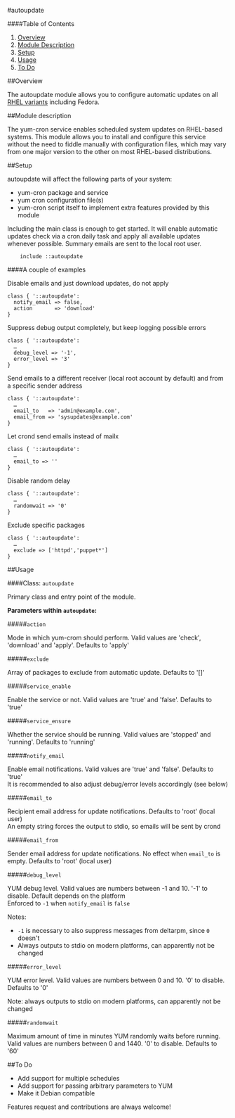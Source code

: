 #autoupdate

####Table of Contents

1. [Overview](#overview)
2. [Module Description](#module-description)
3. [Setup](#setup)
4. [Usage](#usage)
5. [To Do](#to-do)

##Overview

The autoupdate module allows you to configure automatic updates on all [RHEL variants](http://en.wikipedia.org/wiki/List_of_Linux_distributions#RHEL-based) including Fedora.

##Module description

The yum-cron service enables scheduled system updates on RHEL-based systems. This module allows you to install and configure this service without the need to fiddle manually with configuration files, which may vary from one major version to the other on most RHEL-based distributions.

##Setup

autoupdate will affect the following parts of your system:

* yum-cron package and service
* yum cron configuration file(s)
* yum-cron script itself to implement extra features provided by this module

Including the main class is enough to get started. It will enable automatic updates check via a cron.daily task and apply all available updates whenever possible. Summary emails are sent to the local root user.

```puppet
    include ::autoupdate
```

####A couple of examples

Disable emails and just download updates, do not apply

```puppet
class { '::autoupdate':
  notify_email => false,
  action       => 'download'
}
```

Suppress debug output completely, but keep logging possible errors

```puppet
class { '::autoupdate':
  …
  debug_level => '-1',
  error_level => '3'
}
```

Send emails to a different receiver (local root account by default) and from a specific sender address 

```puppet
class { '::autoupdate':
  …
  email_to   => 'admin@example.com',
  email_from => 'sysupdates@example.com'
}
```

Let crond send emails instead of mailx

```puppet
class { '::autoupdate':
  …
  email_to => ''
}
```

Disable random delay

```puppet
class { '::autoupdate':
  …
  randomwait => '0'
}
```

Exclude specific packages

```puppet
class { '::autoupdate':
  …
  exclude => ['httpd','puppet*']
}
```

##Usage

####Class: `autoupdate`

Primary class and entry point of the module.

**Parameters within `autoupdate`:**

#####`action`

Mode in which yum-crom should perform. Valid values are 'check', 'download' and 'apply'. Defaults to 'apply'

#####`exclude`

Array of packages to exclude from automatic update. Defaults to '[]'

#####`service_enable`

Enable the service or not. Valid values are 'true' and 'false'. Defaults to 'true'

#####`service_ensure`

Whether the service should be running. Valid values are 'stopped' and 'running'. Defaults to 'running'

#####`notify_email`

Enable email notifications. Valid values are 'true' and 'false'. Defaults to 'true'  
It is recommended to also adjust debug/error levels accordingly (see below) 

#####`email_to`

Recipient email address for update notifications. Defaults to 'root' (local user)  
An empty string forces the output to stdio, so emails will be sent by crond

#####`email_from`

Sender email address for update notifications. No effect when `email_to` is empty. Defaults to 'root' (local user)

#####`debug_level`

YUM debug level. Valid values are numbers between -1 and 10. '-1' to disable. Default depends on the platform  
Enforced to `-1` when `notify_email` is `false`

Notes:

* `-1` is necessary to also suppress messages from deltarpm, since `0` doesn't
* Always outputs to stdio on modern platforms, can apparently not be changed

#####`error_level`

YUM error level. Valid values are numbers between 0 and 10. '0' to disable. Defaults to '0'

Note: always outputs to stdio on modern platforms, can apparently not be changed

#####`randomwait`

Maximum amount of time in minutes YUM randomly waits before running. Valid values are numbers between 0 and 1440. '0' to disable. Defaults to '60'

##To Do

* Add support for multiple schedules
* Add support for passing arbitrary parameters to YUM
* Make it Debian compatible

Features request and contributions are always welcome!